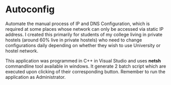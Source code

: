 # Autoconfig
Automate the manual process of IP and DNS Configuration, which is required at some places whose network can only be accessed via static IP address. I created this primarily for students of my college living in private hostels (around 60% live in private hostels) who need to change configurations daily depending on whether they wish to use University or hostel network.

This application was programmed in C++ in Visual Studio and uses **netsh** commandline tool available in windows. It generate 2 batch script which are executed upon clicking of their corresponding button. Remember to run the application as Administrator.
